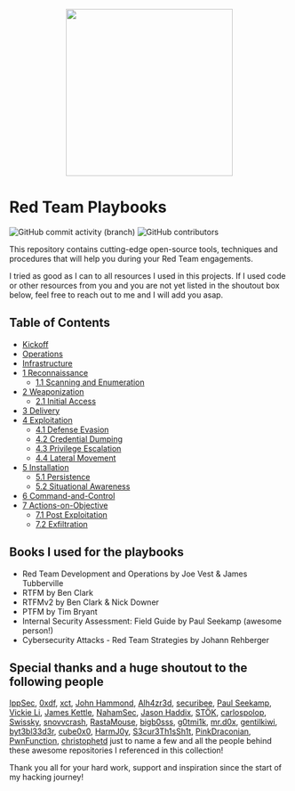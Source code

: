<p align="center">
  <img width="300" height="300" src="https://github.com/0xsyr0/Red-Team-Playbooks/blob/master/images/red-team.png">
</p>

# Red Team Playbooks

![GitHub commit activity (branch)](https://img.shields.io/github/commit-activity/m/0xsyr0/Red-Team-Playbooks) ![GitHub contributors](https://img.shields.io/github/contributors/0xsyr0/Red-Team-Playbooks)

This repository contains cutting-edge open-source tools, techniques and procedures that will help you during your Red Team engagements.

I tried as good as I can to all resources I used in this projects. If I used code or other resources from you and you are not yet listed in the shoutout box below, feel free to reach out to me and I will add you asap.

## Table of Contents

- [Kickoff](https://github.com/0xsyr0/Red-Team-Playbooks/blob/master/Kickoff/Kickoff.md)
- [Operations](https://github.com/0xsyr0/Red-Team-Playbooks/blob/master/Operations/Operations.md)
- [Infrastructure](https://github.com/0xsyr0/Red-Team-Playbooks/blob/master/Infrastructure/Infrastructure.md)
- [1 Reconnaissance](https://github.com/0xsyr0/Red-Team-Playbooks/blob/master/1-Reconnaissance/1-Reconnaissance.md)
	- [1.1 Scanning and Enumeration](https://github.com/0xsyr0/Red-Team-Playbooks/blob/master/1-Reconnaissance/1.1-Scanning-and-Enumeration.md)
- [2 Weaponization](https://github.com/0xsyr0/Red-Team-Playbooks/blob/master/2-Weaponization/2-Weaponization.md)
	- [2.1 Initial Access](https://github.com/0xsyr0/Red-Team-Playbooks/blob/master/2-Weaponization/2.1-Initial-Access.md)
- [3 Delivery](https://github.com/0xsyr0/Red-Team-Playbooks/blob/master/3-Delivery/3-Delivery.md)
- [4 Exploitation](https://github.com/0xsyr0/Red-Team-Playbooks/blob/master/4-Exploitation/4-Exploitation.md)
	- [4.1 Defense Evasion](https://github.com/0xsyr0/Red-Team-Playbooks/blob/master/4-Exploitation/4.1-Defense-Evasion.md)
	- [4.2 Credential Dumping](https://github.com/0xsyr0/Red-Team-Playbooks/blob/master/4-Exploitation/4.2-Credential-Dumping.md)
	- [4.3 Privilege Escalation](https://github.com/0xsyr0/Red-Team-Playbooks/blob/master/4-Exploitation/4.3-Privilege-Escalation.md)
	- [4.4 Lateral Movement](https://github.com/0xsyr0/Red-Team-Playbooks/blob/master/4-Exploitation/4.4-Lateral-Movement.md)
- [5 Installation](https://github.com/0xsyr0/Red-Team-Playbooks/blob/master/5-Installation/5-Installation.md)
	- [5.1 Persistence](https://github.com/0xsyr0/Red-Team-Playbooks/blob/master/5-Installation/5.1-Persistence.md)
	- [5.2 Situational Awareness](https://github.com/0xsyr0/Red-Team-Playbooks/blob/master/5-Installation/5.2-Situational-Awareness.md)
- [6 Command-and-Control](https://github.com/0xsyr0/Red-Team-Playbooks/blob/master/6-Command-and-Control/6-Command-and-Control.md)
- [7 Actions-on-Objective](https://github.com/0xsyr0/Red-Team-Playbooks/blob/master/7-Actions-on-Objective/7-Actions-on-Objective.md)
	- [7.1 Post Exploitation](https://github.com/0xsyr0/Red-Team-Playbooks/blob/master/7-Actions-on-Objective/7.1-Post-Exploitation.md)
	- [7.2 Exfiltration](https://github.com/0xsyr0/Red-Team-Playbooks/blob/master/7-Actions-on-Objective/7.2-Exfiltration.md)

## Books I used for the playbooks

- Red Team Development and Operations by Joe Vest & James Tubberville
- RTFM by Ben Clark
- RTFMv2 by Ben Clark & Nick Downer
- PTFM by Tim Bryant
- Internal Security Assessment: Field Guide by Paul Seekamp (awesome person!)
- Cybersecurity Attacks - Red Team Strategies by Johann Rehberger

## Special thanks and a huge shoutout to the following people

[IppSec](https://twitter.com/ippsec), [0xdf](https://twitter.com/0xdf_), [xct](https://twitter.com/xct_de), [John Hammond](https://twitter.com/_JohnHammond), [Alh4zr3d](https://twitter.com/Alh4zr3d), [securibee](https://twitter.com/securibee), [Paul Seekamp](https://twitter.com/nullenc0de), [Vickie Li](https://twitter.com/vickieli7), [James Kettle](https://twitter.com/albinowax), [NahamSec](https://twitter.com/NahamSec), [Jason Haddix](https://twitter.com/Jhaddix), [STÖK](https://twitter.com/stokfredrik), [carlospolop](https://twitter.com/hacktricks_live), [Swissky](https://twitter.com/pentest_swissky), [snovvcrash](https://twitter.com/snovvcrash), [RastaMouse](https://twitter.com/_RastaMouse), [bigb0sss](https://github.com/bigb0sss), [g0tmi1k](https://twitter.com/g0tmi1k), [mr.d0x](https://twitter.com/mrd0x), [gentilkiwi](https://twitter.com/gentilkiwi), [byt3bl33d3r](https://twitter.com/byt3bl33d3r), [cube0x0](https://twitter.com/cube0x0), [HarmJ0y](https://twitter.com/harmj0y), [S3cur3Th1sSh1t](https://twitter.com/ShitSecure), [PinkDraconian](https://twitter.com/PinkDraconian), [PwnFunction](https://twitter.com/PwnFunction), [christophetd](https://twitter.com/christophetd) just to name a few and all the people behind these awesome repositories I referenced in this collection!

Thank you all for your hard work, support and inspiration since the start of my hacking journey!
